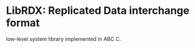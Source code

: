 #   LibRDX: Replicated Data interchange format

low-level system library implemented in ABC C.

[a]: ./ABC.md
